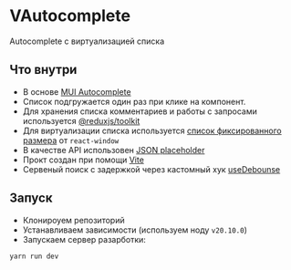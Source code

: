 # VAutocomplete

Autocomplete c виртуализацией списка

## Что внутри

-   В основе [MUI Autocomplete](https://mui.com/material-ui/react-autocomplete/)
-   Список подгружается один раз при клике на компонент.
-   Для хранения списка комментариев и работы с запросами используется [@reduxjs/toolkit](https://redux-toolkit.js.org/rtk-query/overview)
-   Для виртуализации списка используется [список фиксированного размера](https://react-window.vercel.app/#/examples/list/fixed-size) от `react-window`
-   В качестве API использовен [JSON placeholder](https://jsonplaceholder.typicode.com/comments)
-   Прокт создан при помощи [Vite](https://vitejs.dev/)
-   Сервеный поиск с задержкой через кастомный хук [useDebounse](https://github.com/boorav4ik/v-autocomplete-app/blob/master/src/hooks/useDebounse.ts)

## Запуск

-   Клонироуем репозиторий
-   Устанавливаем зависимости (используем ноду `v20.10.0`)
-   Запускаем сервер разарботки:

```sh
yarn run dev
```

